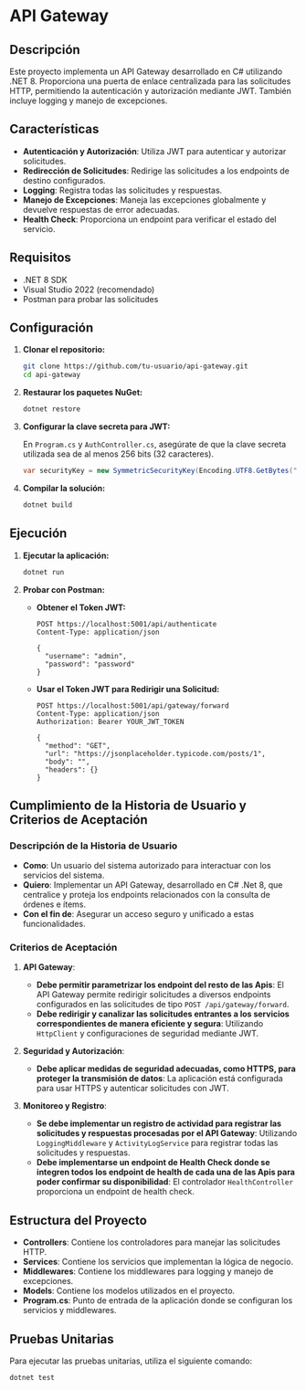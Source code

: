 # API Gateway

## Descripción

Este proyecto implementa un API Gateway desarrollado en C# utilizando .NET 8. Proporciona una puerta de enlace centralizada para las solicitudes HTTP, permitiendo la autenticación y autorización mediante JWT. También incluye logging y manejo de excepciones.

## Características

- **Autenticación y Autorización**: Utiliza JWT para autenticar y autorizar solicitudes.
- **Redirección de Solicitudes**: Redirige las solicitudes a los endpoints de destino configurados.
- **Logging**: Registra todas las solicitudes y respuestas.
- **Manejo de Excepciones**: Maneja las excepciones globalmente y devuelve respuestas de error adecuadas.
- **Health Check**: Proporciona un endpoint para verificar el estado del servicio.

## Requisitos

- .NET 8 SDK
- Visual Studio 2022 (recomendado)
- Postman para probar las solicitudes

## Configuración

1. **Clonar el repositorio:**

    ```bash
    git clone https://github.com/tu-usuario/api-gateway.git
    cd api-gateway
    ```

2. **Restaurar los paquetes NuGet:**

    ```bash
    dotnet restore
    ```

3. **Configurar la clave secreta para JWT:**

    En `Program.cs` y `AuthController.cs`, asegúrate de que la clave secreta utilizada sea de al menos 256 bits (32 caracteres).

    ```csharp
    var securityKey = new SymmetricSecurityKey(Encoding.UTF8.GetBytes("YourSecretKeyThatIsLongEnoughForHS256"));
    ```

4. **Compilar la solución:**

    ```bash
    dotnet build
    ```

## Ejecución

1. **Ejecutar la aplicación:**

    ```bash
    dotnet run
    ```

2. **Probar con Postman:**

    - **Obtener el Token JWT:**

        ```http
        POST https://localhost:5001/api/authenticate
        Content-Type: application/json

        {
          "username": "admin",
          "password": "password"
        }
        ```

    - **Usar el Token JWT para Redirigir una Solicitud:**

        ```http
        POST https://localhost:5001/api/gateway/forward
        Content-Type: application/json
        Authorization: Bearer YOUR_JWT_TOKEN

        {
          "method": "GET",
          "url": "https://jsonplaceholder.typicode.com/posts/1",
          "body": "",
          "headers": {}
        }
        ```

## Cumplimiento de la Historia de Usuario y Criterios de Aceptación

### Descripción de la Historia de Usuario

- **Como**: Un usuario del sistema autorizado para interactuar con los servicios del sistema.
- **Quiero**: Implementar un API Gateway, desarrollado en C# .Net 8, que centralice y proteja los endpoints relacionados con la consulta de órdenes e ítems.
- **Con el fin de**: Asegurar un acceso seguro y unificado a estas funcionalidades.

### Criterios de Aceptación

1. **API Gateway**:
    - **Debe permitir parametrizar los endpoint del resto de las Apis**: El API Gateway permite redirigir solicitudes a diversos endpoints configurados en las solicitudes de tipo `POST /api/gateway/forward`.
    - **Debe redirigir y canalizar las solicitudes entrantes a los servicios correspondientes de manera eficiente y segura**: Utilizando `HttpClient` y configuraciones de seguridad mediante JWT.
    
2. **Seguridad y Autorización**:
    - **Debe aplicar medidas de seguridad adecuadas, como HTTPS, para proteger la transmisión de datos**: La aplicación está configurada para usar HTTPS y autenticar solicitudes con JWT.
    
3. **Monitoreo y Registro**:
    - **Se debe implementar un registro de actividad para registrar las solicitudes y respuestas procesadas por el API Gateway**: Utilizando `LoggingMiddleware` y `ActivityLogService` para registrar todas las solicitudes y respuestas.
    - **Debe implementarse un endpoint de Health Check donde se integren todos los endpoint de health de cada una de las Apis para poder confirmar su disponibilidad**: El controlador `HealthController` proporciona un endpoint de health check.

## Estructura del Proyecto

- **Controllers**: Contiene los controladores para manejar las solicitudes HTTP.
- **Services**: Contiene los servicios que implementan la lógica de negocio.
- **Middlewares**: Contiene los middlewares para logging y manejo de excepciones.
- **Models**: Contiene los modelos utilizados en el proyecto.
- **Program.cs**: Punto de entrada de la aplicación donde se configuran los servicios y middlewares.

## Pruebas Unitarias

Para ejecutar las pruebas unitarias, utiliza el siguiente comando:

```bash
dotnet test
